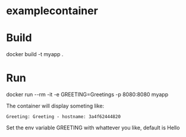 # examplecontainer

# Build

docker build -t myapp . 

# Run

docker run --rm -it -e GREETING=Greetings -p 8080:8080 myapp 

The container will display someting like:

```
Greeting: Greeting - hostname: 3a4f62444820
```

Set the env variable GREETING with whattever you like, default is Hello


